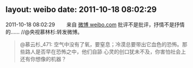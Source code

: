 layout: weibo
date: 2011-10-18 08:02:29
---
<meta name="referrer" content="no-referrer" />

2011-10-18 08:02:29  &nbsp;&nbsp;&nbsp;&nbsp;&nbsp;&nbsp; 来自 <a href="http://weibo.com/" rel="nofollow">微博 weibo.com</a>
批评不是批评，抒情不是抒情的…… //@央视慕林杉:转发微博。
>  @慕云杉_471: 空气中没有了氧，要窒息；冷漠总要带出它血色的恐怖。那些路人是否早在恐怖之中，他们自舔 心灵的创口犹未不及，你害怕社会上还有你想像的机器？ ​​​
